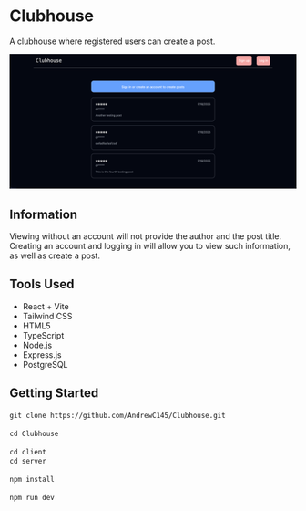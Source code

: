 # Clubhouse

A clubhouse where registered users can create a post.

![clubhouse](client/images/clubhouse.png)

## Information

Viewing without an account will not provide the author and the post title. Creating an account and logging in will allow you to view such information, as well as create a post.

## Tools Used

- React + Vite
- Tailwind CSS
- HTML5
- TypeScript
- Node.js
- Express.js
- PostgreSQL

## Getting Started

```
git clone https://github.com/AndrewC145/Clubhouse.git

cd Clubhouse

cd client
cd server

npm install

npm run dev
```
